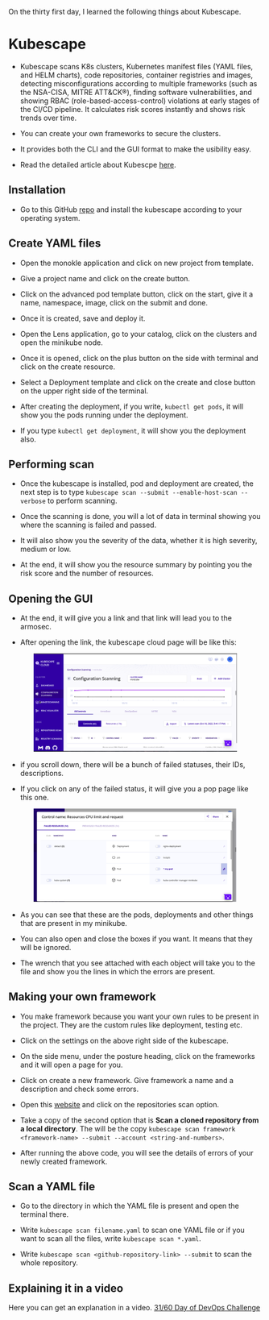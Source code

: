 On the thirty first day, I learned the following things about Kubescape.

# Kubescape

- Kubescape scans K8s clusters, Kubernetes manifest files (YAML files, and HELM charts), code repositories, container registries and images, detecting misconfigurations according to multiple frameworks (such as the  NSA-CISA,  MITRE ATT&CK®), finding software vulnerabilities, and showing RBAC (role-based-access-control) violations at early stages of the CI/CD pipeline. It calculates risk scores instantly and shows risk trends over time.

- You can create your own frameworks to secure the clusters.

- It provides both the CLI and the GUI format to make the usibility easy.

- Read the detailed article about Kubescpe [here](https://www.armosec.io/blog/kubescape-the-first-tool-for-running-nsa-and-cisa-kubernetes-hardening-tests/).

## Installation

- Go to this GitHub [repo](https://github.com/kubescape/kubescape) and install the kubescape according to your operating system.

## Create YAML files

- Open the monokle application and click on new project from template.

- Give a project name and click on the create button.

- Click on the advanced pod template button, click on the start, give it a name, namespace, image, click on the submit and done.

- Once it is created, save and deploy it.

- Open the Lens application, go to your catalog, click on the clusters and open the minikube node.

- Once it is opened, click on the plus button on the side with terminal and click on the create resource.

- Select a Deployment template and click on the create and close button on the upper right side of the terminal.

- After creating the deployment, if you write, `kubectl get pods`, it will show you the pods running under the deployment.

- If you type `kubectl get deployment`, it will show you the deployment also.

## Performing scan

- Once the kubescape is installed, pod and deployment are created, the next step is to type `kubescape scan --submit --enable-host-scan --verbose` to perform scanning.

- Once the scanning is done, you will a lot of data in terminal showing you where the scanning is failed and passed.

- It will also show you the severity of the data, whether it is high severity, medium or low.

- At the end, it will show you the resource summary by pointing you the risk score and the number of resources.

## Opening the GUI

- At the end, it will give you a link and that link will lead you to the armosec.

- After opening the link, the kubescape cloud page will be like this:

<p align="center"> 
    <img src="../Images/kubescape.png" alt="Monokle" width="80%" height="80%">
</p>

- if you scroll down, there will be a bunch of failed statuses, their IDs, descriptions.

- If you click on any of the failed status, it will give you a pop page like this one.

<p align="center"> 
    <img src="../Images/popup.png" alt="Monokle" width="80%" height="80%">
</p>

- As you can see that these are the pods, deployments and other things that are present in my minikube.

- You can also open and close the boxes if you want. It means that they will be ignored.

- The wrench that you see attached with each object will take you to the file and show you the lines in which the errors are present.

## Making your own framework

- You make framework because you want your own rules to be present in the project. They are the custom rules like deployment, testing etc.

- Click on the settings on the above right side of the kubescape.

- On the side menu, under the posture heading, click on the frameworks and it will open a page for you.

- Click on create a new framework. Give framework a name and a description and check some errors.

- Open this [website](https://cloud.armosec.io/repositories-scan) and click on the repositories scan option.

- Take a copy of the second option that is **Scan a cloned repository from a local directory**. The will be the copy `kubescape scan framework <framework-name> --submit --account <string-and-numbers>`.

- After running the above code, you will see the details of errors of your newly created framework.

## Scan a YAML file

- Go to the directory in which the YAML file is present and open the terminal there.

- Write `kubescape scan filename.yaml` to scan one YAML file or if you want to scan all the files, write `kubescape scan *.yaml`.

- Write `kubescape scan <github-repository-link> --submit` to scan the whole repository.

## **Explaining it in a video**

Here you can get an explanation in a video. [31/60 Day of DevOps Challenge]()